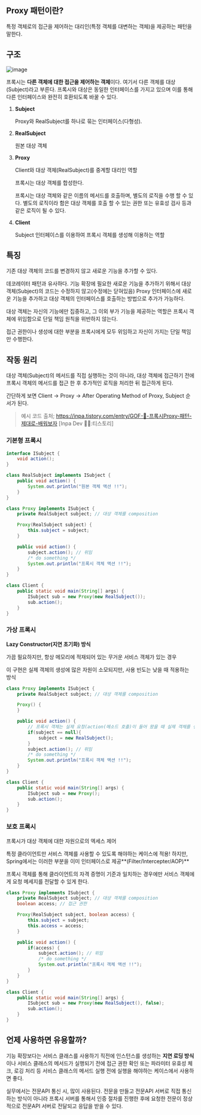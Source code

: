 ## **Proxy** 패턴이란?

특정 객체로의 접근을 제어하는 대리인(특정 객체를 대변하는 객체)을 제공하는 패턴을 말한다.

## 구조

![image](https://github.com/jeongye01/TIL/assets/74299317/a3a8a790-6575-4cb6-9ea0-3bc0531c6378)


프록시는 **다른 객체에 대한 접근을 제어하는 객체**이다. 여기서 다른 객체를 대상(Subject)라고 부른다. 프록시와 대상은 동일한 인터페이스를 가지고 있으며 이를 통해 다른 인터페이스와 완전히 호환되도록 바꿀 수 있다.

1. **Subject**
    
    Proxy와 RealSubject를 하나로 묶는 인터페이스(다형성). 
    
2. **RealSubject**
    
    원본 대상 객체
    
3. **Proxy**
    
    Client와 대상 객체(RealSubject)를 중계할 대리인 역할
    
    프록시는 대상 객체를 합성한다.
    
    프록시는 대상 객체와 같은 이름의 메서드를 호출하며, 별도의 로직을 수행 할 수 있다. 별도의 로직이라 함은 대상 객체를 호출 할 수 있는 권한 또는 유효성 검사 등과 같은 로직이 될 수 있다.
    
4. **Client**
    
    Subject 인터페이스를 이용하여 프록시 객체를 생성해 이용하는 역할
    

## 특징

기존 대상 객체의 코드를 변경하지 않고 새로운 기능을 추가할 수 있다.

데코레이터 패턴과 유사하다. 기능 확장에 필요한 새로운 기능을 추가하기 위해서 대상 객체(Subject)의 코드는 수정하지 않고(수정에는 닫혀있음) Proxy 인터페이스에 새로운 기능을 추가하고 대상 객체의 인터페이스를 호출하는 방법으로 추가가 가능하다.

대상 객체는 자신의 기능에만 집중하고, 그 이외 부가 기능을 제공하는 역할은 프록시 객체에 위임함으로 단일 책임 원칙을 위반하지 않는다.

접근 권한이나 생성에 대한 부분을 프록시에게 모두 위임하고 자신이 가지는 단일 책임만 수행한다.

## 작동 원리

대상 객체(Subject)의 메서드를 직접 실행하는 것이 아니라, 대상 객체에 접근하기 전에 프록시 객체의 메서드를 접근 한 후 추가적인 로직을 처리한 뒤 접근하게 된다.

간단하게 보면 Client → Proxy → After Operating Method of Proxy, Subject 순서가 된다.

> 예시 코드 출처; https://inpa.tistory.com/entry/GOF-💠-프록시Proxy-패턴-제대로-배워보자 [Inpa Dev 👨‍💻:티스토리]
> 

### 기본형 프록시

```java
interface ISubject {
    void action();
}

class RealSubject implements ISubject {
    public void action() {
        System.out.println("원본 객체 액션 !!");
    }
}

```

```java
class Proxy implements ISubject {
    private RealSubject subject; // 대상 객체를 composition

    Proxy(RealSubject subject) {
        this.subject = subject;
    }

    public void action() {
        subject.action(); // 위임
        /* do something */
        System.out.println("프록시 객체 액션 !!");
    }
}

class Client {
    public static void main(String[] args) {
        ISubject sub = new Proxy(new RealSubject());
        sub.action();
    }
}
```

### 가상 프록시

**Lazy Constructor(지연 초기화) 방식**

가끔 필요하지만, 항상 메모리에 적재되어 있는 무거운 서비스 객체가 있는 경우

이 구현은 실제 객체의 생성에 많은 자원이 소모되지만, 사용 빈도는 낮을 때 적용하는 방식

```java
class Proxy implements ISubject {
    private RealSubject subject; // 대상 객체를 composition

    Proxy() {
    }

    public void action() {
    	// 프록시 객체는 실제 요청(action(메소드 호출)이 들어 왔을 때 실제 객체를 생성한다.
        if(subject == null){
            subject = new RealSubject();
        }
        subject.action(); // 위임
        /* do something */
        System.out.println("프록시 객체 액션 !!");
    }
}

class Client {
    public static void main(String[] args) {
        ISubject sub = new Proxy();
        sub.action();
    }
}

```

### 보호 프록시

프록시가 대상 객체에 대한 자원으로의 엑세스 제어

특정 클라이언트만 서비스 객체를 사용할 수 있도록 해야하는 케이스에 적용! 하지만, Spring에서는 이러한 부분을 이미 인터페이스로 제공**(Filter/Intercepter/AOP)**

프록시 객체를 통해 클라이언트의 자격 증명이 기준과 일치하는 경우에만 서비스 객체에게 요청 메세지를 전달할 수 있게 한다.

```java
class Proxy implements ISubject {
    private RealSubject subject; // 대상 객체를 composition
    boolean access; // 접근 권한

    Proxy(RealSubject subject, boolean access) {
        this.subject = subject;
        this.access = access;
    }

    public void action() {
        if(access) {
            subject.action(); // 위임
            /* do something */
            System.out.println("프록시 객체 액션 !!");
        }
    }
}

class Client {
    public static void main(String[] args) {
        ISubject sub = new Proxy(new RealSubject(), false);
        sub.action();
    }
}
```

## 언제 사용하면 유용할까?

기능 확장보다는 서비스 클래스를 사용하기 직전에 인스턴스를 생성하는 **지연 로딩 방식**이나 서비스 클래스의 메서드가 실행되기 전에 접근 권한 확인 또는 파라미터 유효성 체크, 로깅 처리 등 서비스 클래스의 메서드 실행 전에 실행을 해야하는 케이스에서 사용하면 좋다.

실무에서는 전문API 통신 시, 많이 사용된다. 전문을 만들고 전문API 서버로 직접 통신 하는 방식이 아니라 프록시 서버를 통해서 인증 절차를 진행한 후에 요청한 전문이 정상적으로 전문API 서버로 전달되고 응답을 받을 수 있다.
